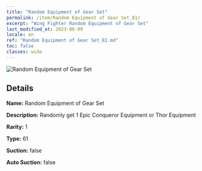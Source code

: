```yaml
---
title: "Random Equipment of Gear Set"
permalink: /item/Random Equipment of Gear Set_81/
excerpt: "Wing Fighter Random Equipment of Gear Set"
last_modified_at: 2023-08-09
locale: en
ref: "Random Equipment of Gear Set_81.md"
toc: false
classes: wide
---
```



 ![Random Equipment of Gear Set](/images/item/Random_Equipment_of_Gear_Set_p.png)



## Details

 **Name:** Random Equipment of Gear Set 

 **Description:** Randomly get 1 Epic Conqueror Equipment or Thor Equipment

 **Rarity:** 1 

 **Type:** 61 

 **Suction:** false 

 **Auto Suction:** false 


